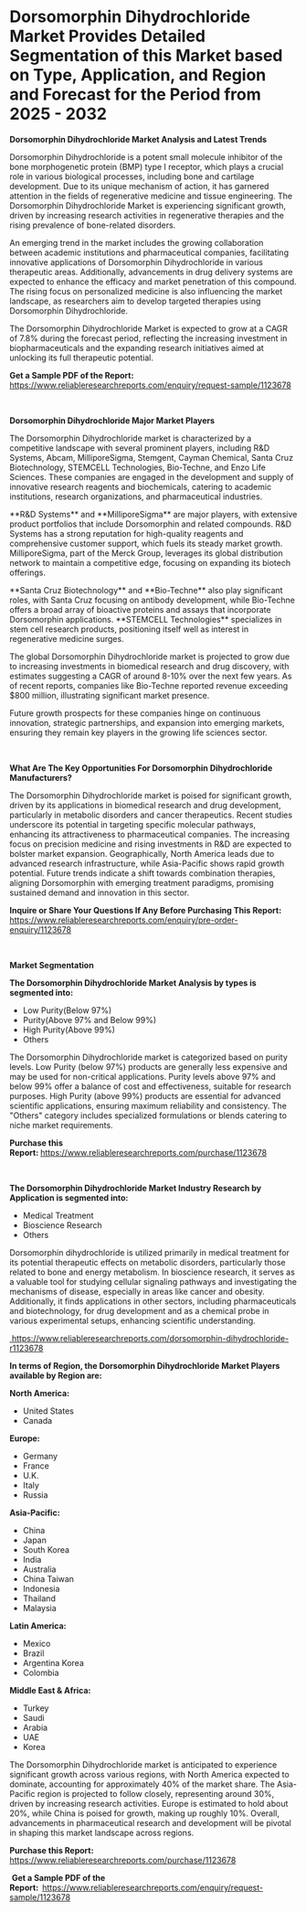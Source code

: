 <p><h1>Dorsomorphin Dihydrochloride Market Provides Detailed Segmentation of this Market based on Type, Application, and Region and Forecast for the Period from 2025 - 2032</h1></p><p><strong>Dorsomorphin Dihydrochloride Market Analysis and Latest Trends</strong></p>
<p><p>Dorsomorphin Dihydrochloride is a potent small molecule inhibitor of the bone morphogenetic protein (BMP) type I receptor, which plays a crucial role in various biological processes, including bone and cartilage development. Due to its unique mechanism of action, it has garnered attention in the fields of regenerative medicine and tissue engineering. The Dorsomorphin Dihydrochloride Market is experiencing significant growth, driven by increasing research activities in regenerative therapies and the rising prevalence of bone-related disorders.</p><p>An emerging trend in the market includes the growing collaboration between academic institutions and pharmaceutical companies, facilitating innovative applications of Dorsomorphin Dihydrochloride in various therapeutic areas. Additionally, advancements in drug delivery systems are expected to enhance the efficacy and market penetration of this compound. The rising focus on personalized medicine is also influencing the market landscape, as researchers aim to develop targeted therapies using Dorsomorphin Dihydrochloride.</p><p>The Dorsomorphin Dihydrochloride Market is expected to grow at a CAGR of 7.8% during the forecast period, reflecting the increasing investment in biopharmaceuticals and the expanding research initiatives aimed at unlocking its full therapeutic potential.</p></p>
<p><strong>Get a Sample PDF of the Report:&nbsp;</strong> <a href="https://www.reliableresearchreports.com/enquiry/request-sample/1123678?utm_campaign=40&utm_medium=2&utm_source=Github&utm_content=ia&utm_term=13042025&utm_id=dorsomorphin-dihydrochloride">https://www.reliableresearchreports.com/enquiry/request-sample/1123678</a></p>
<p>&nbsp;</p>
<p><strong>Dorsomorphin Dihydrochloride Major Market Players</strong></p>
<p><p>The Dorsomorphin Dihydrochloride market is characterized by a competitive landscape with several prominent players, including R&D Systems, Abcam, MilliporeSigma, Stemgent, Cayman Chemical, Santa Cruz Biotechnology, STEMCELL Technologies, Bio-Techne, and Enzo Life Sciences. These companies are engaged in the development and supply of innovative research reagents and biochemicals, catering to academic institutions, research organizations, and pharmaceutical industries.</p><p>**R&D Systems** and **MilliporeSigma** are major players, with extensive product portfolios that include Dorsomorphin and related compounds. R&D Systems has a strong reputation for high-quality reagents and comprehensive customer support, which fuels its steady market growth. MilliporeSigma, part of the Merck Group, leverages its global distribution network to maintain a competitive edge, focusing on expanding its biotech offerings.</p><p>**Santa Cruz Biotechnology** and **Bio-Techne** also play significant roles, with Santa Cruz focusing on antibody development, while Bio-Techne offers a broad array of bioactive proteins and assays that incorporate Dorsomorphin applications. **STEMCELL Technologies** specializes in stem cell research products, positioning itself well as interest in regenerative medicine surges.</p><p>The global Dorsomorphin Dihydrochloride market is projected to grow due to increasing investments in biomedical research and drug discovery, with estimates suggesting a CAGR of around 8-10% over the next few years. As of recent reports, companies like Bio-Techne reported revenue exceeding $800 million, illustrating significant market presence.</p><p>Future growth prospects for these companies hinge on continuous innovation, strategic partnerships, and expansion into emerging markets, ensuring they remain key players in the growing life sciences sector.</p></p>
<p>&nbsp;</p>
<p><strong>What Are The Key Opportunities For Dorsomorphin Dihydrochloride Manufacturers?</strong></p>
<p><p>The Dorsomorphin Dihydrochloride market is poised for significant growth, driven by its applications in biomedical research and drug development, particularly in metabolic disorders and cancer therapeutics. Recent studies underscore its potential in targeting specific molecular pathways, enhancing its attractiveness to pharmaceutical companies. The increasing focus on precision medicine and rising investments in R&D are expected to bolster market expansion. Geographically, North America leads due to advanced research infrastructure, while Asia-Pacific shows rapid growth potential. Future trends indicate a shift towards combination therapies, aligning Dorsomorphin with emerging treatment paradigms, promising sustained demand and innovation in this sector.</p></p>
<p><strong>Inquire or Share Your Questions If Any Before Purchasing This Report:</strong> <a href="https://www.reliableresearchreports.com/enquiry/pre-order-enquiry/1123678?utm_campaign=40&utm_medium=2&utm_source=Github&utm_content=ia&utm_term=13042025&utm_id=dorsomorphin-dihydrochloride">https://www.reliableresearchreports.com/enquiry/pre-order-enquiry/1123678</a></p>
<p>&nbsp;</p>
<p><strong>Market Segmentation</strong></p>
<p><strong>The Dorsomorphin Dihydrochloride Market Analysis by types is segmented into:</strong></p>
<p><ul><li>Low Purity(Below 97%)</li><li>Purity(Above 97% and Below 99%)</li><li>High Purity(Above 99%)</li><li>Others</li></ul></p>
<p><p>The Dorsomorphin Dihydrochloride market is categorized based on purity levels. Low Purity (below 97%) products are generally less expensive and may be used for non-critical applications. Purity levels above 97% and below 99% offer a balance of cost and effectiveness, suitable for research purposes. High Purity (above 99%) products are essential for advanced scientific applications, ensuring maximum reliability and consistency. The "Others" category includes specialized formulations or blends catering to niche market requirements.</p></p>
<p><strong>Purchase this Report:&nbsp;</strong><a href="https://www.reliableresearchreports.com/purchase/1123678?utm_campaign=40&utm_medium=2&utm_source=Github&utm_content=ia&utm_term=13042025&utm_id=dorsomorphin-dihydrochloride">https://www.reliableresearchreports.com/purchase/1123678</a></p>
<p>&nbsp;</p>
<p><strong>The Dorsomorphin Dihydrochloride Market Industry Research by Application is segmented into:</strong></p>
<p><ul><li>Medical Treatment</li><li>Bioscience Research</li><li>Others</li></ul></p>
<p><p>Dorsomorphin dihydrochloride is utilized primarily in medical treatment for its potential therapeutic effects on metabolic disorders, particularly those related to bone and energy metabolism. In bioscience research, it serves as a valuable tool for studying cellular signaling pathways and investigating the mechanisms of disease, especially in areas like cancer and obesity. Additionally, it finds applications in other sectors, including pharmaceuticals and biotechnology, for drug development and as a chemical probe in various experimental setups, enhancing scientific understanding.</p></p>
<p><a href="https://www.reliableresearchreports.com/dorsomorphin-dihydrochloride-r1123678?utm_campaign=40&utm_medium=2&utm_source=Github&utm_content=ia&utm_term=13042025&utm_id=dorsomorphin-dihydrochloride">&nbsp;https://www.reliableresearchreports.com/dorsomorphin-dihydrochloride-r1123678</a></p>
<p><strong>In terms of Region, the Dorsomorphin Dihydrochloride Market Players available by Region are:</strong></p>
<p>
    <p> <strong> North America: </strong>
        <ul>
            <li>United States</li>
            <li>Canada</li>
        </ul>
        </p> 
    <p> <strong> Europe: </strong>
        <ul>
            <li>Germany</li>
            <li>France</li>
            <li>U.K.</li>
            <li>Italy</li>
            <li>Russia</li>
        </ul>
        </p> 
    <p> <strong> Asia-Pacific: </strong>
        <ul>
            <li>China</li>
            <li>Japan</li>
            <li>South Korea</li>
            <li>India</li>
            <li>Australia</li>
            <li>China Taiwan</li>
            <li>Indonesia</li>
            <li>Thailand</li>
            <li>Malaysia</li>
        </ul>
        </p> 
    <p> <strong> Latin America: </strong>
        <ul>
            <li>Mexico</li>
            <li>Brazil</li>
            <li>Argentina Korea</li>
            <li>Colombia</li>
        </ul>
        </p> 
    <p> <strong> Middle East & Africa: </strong>
        <ul>
            <li>Turkey</li>
            <li>Saudi</li>
            <li>Arabia</li>
            <li>UAE</li>
            <li>Korea</li>
        </ul>
    </p>
    </p>
<p><p>The Dorsomorphin Dihydrochloride market is anticipated to experience significant growth across various regions, with North America expected to dominate, accounting for approximately 40% of the market share. The Asia-Pacific region is projected to follow closely, representing around 30%, driven by increasing research activities. Europe is estimated to hold about 20%, while China is poised for growth, making up roughly 10%. Overall, advancements in pharmaceutical research and development will be pivotal in shaping this market landscape across regions.</p></p>
<p><strong>Purchase this Report: </strong><a href="https://www.reliableresearchreports.com/purchase/1123678?utm_campaign=40&utm_medium=2&utm_source=Github&utm_content=ia&utm_term=13042025&utm_id=dorsomorphin-dihydrochloride">https://www.reliableresearchreports.com/purchase/1123678</a></p>
<p>&nbsp;<strong>Get a Sample PDF of the Report:&nbsp;&nbsp;</strong><a href="https://www.reliableresearchreports.com/enquiry/request-sample/1123678?utm_campaign=40&utm_medium=2&utm_source=Github&utm_content=ia&utm_term=13042025&utm_id=dorsomorphin-dihydrochloride">https://www.reliableresearchreports.com/enquiry/request-sample/1123678</a></p>
<p><strong></strong></p>
<p><p></p><p></p><p></p></p>